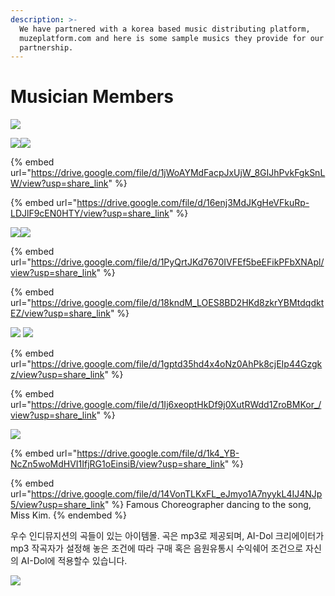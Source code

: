 ```yaml
---
description: >-
  We have partnered with a korea based music distributing platform,
  muzeplatform.com and here is some sample musics they provide for our
  partnership.
---
```


# Musician Members

![](<../../../../.gitbook/assets/image (7).png>)

![](../../../../.gitbook/assets/8809643266727.jpg)![](../../../../.gitbook/assets/8809643265843.png)

{% embed url="https://drive.google.com/file/d/1jWoAYMdFacpJxUjW_8GIJhPvkFgkSnLW/view?usp=share_link" %}

{% embed url="https://drive.google.com/file/d/16enj3MdJKgHeVFkuRp-LDJlF9cEN0HTY/view?usp=share_link" %}

![](../../../../.gitbook/assets/8809643268059.jpg)![](../../../../.gitbook/assets/8809643266451.jpg)

{% embed url="https://drive.google.com/file/d/1PyQrtJKd7670IVFEf5beEFikPFbXNApl/view?usp=share_link" %}

{% embed url="https://drive.google.com/file/d/18kndM_LOES8BD2HKd8zkrYBMtdqdktEZ/view?usp=share_link" %}

![](../../../../.gitbook/assets/8809738580004.png) ![](../../../../.gitbook/assets/8809738581421.jpeg)



{% embed url="https://drive.google.com/file/d/1gptd35hd4x4oNz0AhPk8cjEIp44Gzgkz/view?usp=share_link" %}

{% embed url="https://drive.google.com/file/d/1Ij6xeoptHkDf9j0XutRWdd1ZroBMKor_/view?usp=share_link" %}

![](<../../../../.gitbook/assets/image (5).png>)

{% embed url="https://drive.google.com/file/d/1k4_YB-NcZn5woMdHVI1IfjRG1oEinsiB/view?usp=share_link" %}

{% embed url="https://drive.google.com/file/d/14VonTLKxFL_eJmyo1A7nyykL4IJ4NJp5/view?usp=share_link" %}
Famous Choreographer dancing to the song, Miss Kim.
{% endembed %}

우수 인디뮤지션의 곡들이 있는 아이템몰. 곡은 mp3로 제공되며, AI-Dol 크리에이터가 mp3 작곡자가 설정해 놓은 조건에 따라 구매 혹은 음원유통시 수익쉐어 조건으로 자신의 AI-Dol에 적용할수 있습니다.&#x20;

![](<../../../../.gitbook/assets/image (9).png>)
